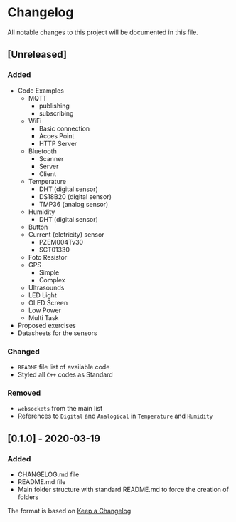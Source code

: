 # Changelog
All notable changes to this project will be documented in this file.

## [Unreleased]
### Added
 - Code Examples
	 - MQTT
	 	- publishing
	 	- subscribing
	 - WiFi
	 	- Basic connection
	 	- Acces Point
	 	- HTTP Server
	 - Bluetooth
	  	- Scanner
	  	- Server
	  	- Client
	 - Temperature
	  	- DHT (digital sensor)
	  	- DS18B20 (digital sensor)
	  	- TMP36 (analog sensor)
	 - Humidity
	 	- DHT (digital sensor)
	 - Button
	 - Current (eletricity) sensor
	 	- PZEM004Tv30
	 	- SCT01330
	 - Foto Resistor
	 - GPS
	 	- Simple
	 	- Complex
	 - Ultrasounds
	 - LED Light
	 - OLED Screen
	 - Low Power
	 - Multi Task
 - Proposed exercises
 - Datasheets for the sensors

### Changed
 - `README` file list of available code
 - Styled all `C++` codes as Standard

### Removed 
 - `websockets` from the main list
 - References to `Digital` and `Analogical` in `Temperature` and `Humidity`

## [0.1.0] - 2020-03-19
### Added
 - CHANGELOG.md file
 - README.md file
 - Main folder structure with standard README.md to force the creation of folders

The format is based on [Keep a Changelog](https://keepachangelog.com/en/1.0.0/)